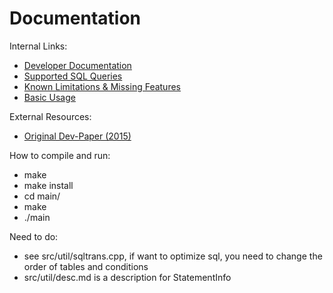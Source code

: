 Documentation
=============

Internal Links:

 * [Developer Documentation](dev-docs.md)
 * [Supported SQL Queries](syntax-support.md)
 * [Known Limitations & Missing Features](known-limitations.md)
 * [Basic Usage](basic-usage.md)


External Resources:

 * [Original Dev-Paper (2015)](http://torpedro.com/paper/HyriseSQL-03-2015.pdf)

How to compile and run:

- make
- make install
- cd main/
- make
- ./main

Need to do:
- see src/util/sqltrans.cpp, if want to optimize sql, you need to change the order of tables and conditions
- src/util/desc.md is a description for StatementInfo
